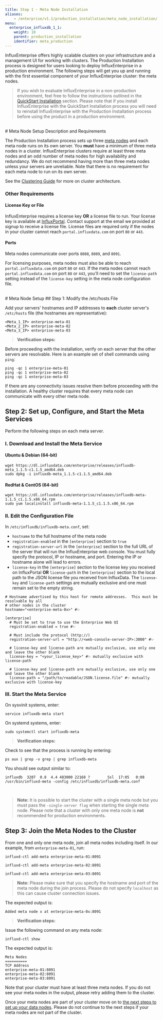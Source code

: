 ```yaml
---
title: Step 1 - Meta Node Installation
aliases:
    - /enterprise/v1.1/production_installation/meta_node_installation/
menu:
  enterprise_influxdb_1_1:
    weight: 10
    parent: production_installation
    identifier: meta_production
---
```


InfluxEnterprise offers highly scalable clusters on your infrastructure
and a management UI for working with clusters.
The Production Installation process is designed for users looking to
deploy InfluxEnterprise in a production environment.
The following steps will get you up and running with the first essential component of
your InfluxEnterprise cluster: the meta nodes.

> If you wish to evaluate InfluxEnterprise in a non-production
environment, feel free to follow the instructions outlined in the
[QuickStart Installation](/enterprise_influxdb/v1.1/quickstart_installation) section.
Please note that if you install InfluxEnterprise with the QuickStart Installation process you
will need to reinstall InfluxEnterprise with the Production Installation
process before using the product in a production environment.

<br>
# Meta Node Setup Description and Requirements

The Production Installation process sets up three [meta nodes](/enterprise_influxdb/v1.1/concepts/glossary/#meta-node)
and each meta node runs on its own server.
You **must** have a minimum of three meta nodes in a cluster.
InfluxEnterprise clusters require at least three meta nodes and an odd number
of meta nodes for high availability and redundancy.
We do not recommend having more than three meta nodes unless your servers
are unreliable.
Note that there is no requirement for each meta node to run on its own server.

See the
[Clustering Guide](/enterprise_influxdb/v1.1/concepts/clustering#optimal-server-counts)
for more on cluster architecture.

### Other Requirements

#### License Key or File

InfluxEnterprise requires a license key **OR** a license file to run.
Your license key is available at [InfluxPortal](https://portal.influxdata.com/licenses).
Contact support at the email we provided at signup to receive a license file.
License files are required only if the nodes in your cluster cannot reach
`portal.influxdata.com` on port `80` or `443`.

#### Ports

Meta nodes communicate over ports `8088`, `8089`, and `8091`.

For licensing purposes, meta nodes must also be able to reach `portal.influxdata.com`
on port `80` or `443`.
If the meta nodes cannot reach `portal.influxdata.com` on port `80` or `443`,
you'll need to set the `license-path` setting instead of the `license-key`
setting in the meta node configuration file.

<br>
# Meta Node Setup
## Step 1: Modify the /etc/hosts File

Add your servers' hostnames and IP addresses to **each** cluster server's `/etc/hosts`
file (the hostnames are representative):

```
<Meta_1_IP> enterprise-meta-01
<Meta_2_IP> enterprise-meta-02
<Meta_3_IP> enterprise-meta-03
```

> **Verification steps:**
>
Before proceeding with the installation, verify on each server that the other
servers are resolvable. Here is an example set of shell commands using `ping`:
>
    ping -qc 1 enterprise-meta-01
    ping -qc 1 enterprise-meta-02
    ping -qc 1 enterprise-meta-03


If there are any connectivity issues resolve them before proceeding with the
installation.
A healthy cluster requires that every meta node can communicate with every other
meta node.

## Step 2: Set up, Configure, and Start the Meta Services

Perform the following steps on each meta server.

### I. Download and Install the Meta Service

#### Ubuntu & Debian (64-bit)
```
wget https://dl.influxdata.com/enterprise/releases/influxdb-meta_1.1.5-c1.1.5_amd64.deb
sudo dpkg -i influxdb-meta_1.1.5-c1.1.5_amd64.deb
```

#### RedHat & CentOS (64-bit)
```
wget https://dl.influxdata.com/enterprise/releases/influxdb-meta-1.1.5_c1.1.5.x86_64.rpm
sudo yum localinstall influxdb-meta-1.1.5_c1.1.5.x86_64.rpm
```

### II. Edit the Configuration File

In `/etc/influxdb/influxdb-meta.conf`, set:

* `hostname` to the full hostname of the meta node
* `registration-enabled` in the `[enterprise]` section to `true`
* `registration-server-url` in the `[enterprise]` section to the full URL of the server that will run the InfluxEnterprise web console.
You must fully specify the protocol, IP or hostname, and port.
Entering the IP or hostname alone will lead to errors.
* `license-key` in the `[enterprise]` section to the license key you received on InfluxPortal **OR** `license-path` in the `[enterprise]` section to the local path to the JSON license file you received from InfluxData. The `license-key` and `license-path` settings are mutually exclusive and one must remain set to the empty string.


```
# Hostname advertised by this host for remote addresses.  This must be resolvable by all
# other nodes in the cluster
hostname="<enterprise-meta-0x>" #✨

[enterprise]
  # Must be set to true to use the Enterprise Web UI
  registration-enabled = true #✨

  # Must include the protocol (http://)
  registration-server-url = "http://<web-console-server-IP>:3000" #✨

  # license-key and license-path are mutually exclusive, use only one and leave the other blank
  license-key = "<your_license_key>" #✨ mutually exclusive with license-path

  # license-key and license-path are mutually exclusive, use only one and leave the other blank
  license-path = "/path/to/readable/JSON.license.file" #✨ mutually exclusive with license-key
```

### III. Start the Meta Service

On sysvinit systems, enter:
```
service influxdb-meta start
```

On systemd systems, enter:
```
sudo systemctl start influxdb-meta
```

> **Verification steps:**
>
Check to see that the process is running by entering:
>
    ps aux | grep -v grep | grep influxdb-meta
>
You should see output similar to:
>
    influxdb  3207  0.8  4.4 483000 22168 ?        Ssl  17:05   0:08 /usr/bin/influxd-meta -config /etc/influxdb/influxdb-meta.conf

<br>


> **Note:** It is possible to start the cluster with a single meta node but you
must pass the `-single-server flag` when starting the single meta node.
Please note that a cluster with only one meta node is **not** recommended for
production environments.

## Step 3: Join the Meta Nodes to the Cluster

From one and only one meta node, join all meta nodes including itself.
In our example, from `enterprise-meta-01`, run:
```
influxd-ctl add-meta enterprise-meta-01:8091

influxd-ctl add-meta enterprise-meta-02:8091

influxd-ctl add-meta enterprise-meta-03:8091
```

> **Note:** Please make sure that you specify the hostname and port of
the meta node during the join process.
Please do not specify `localhost` as this can cause cluster connection issues.

The expected output is:
```
Added meta node x at enterprise-meta-0x:8091
```

> **Verification steps:**
>
Issue the following command on any meta node:
>
    influxd-ctl show
>
The expected output is:
>
    Meta Nodes
    ==========
    TCP Address
    enterprise-meta-01:8091
    enterprise-meta-02:8091
    enterprise-meta-03:8091

Note that your cluster must have at least three meta nodes.
If you do not see your meta nodes in the output, please retry adding them to
the cluster.

Once your meta nodes are part of your cluster move on to [the next steps to
set up your data nodes](/enterprise_influxdb/v1.1/production_installation/data_node_installation/).
Please do not continue to the next steps if your meta nodes are not part of the
cluster.
